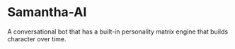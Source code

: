 # Samantha-AI
A conversational bot that has a built-in personality matrix engine that builds character over time.
